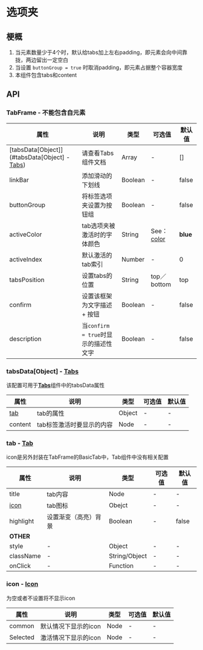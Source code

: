 # 选项夹

## 梗概
1. 当元素数量少于4个时，默认给tabs加上左右padding，即元素会向中间靠拢，两边留出一定空白
2. 当设置 `buttonGroup = true` 时取消padding，即元素占据整个容器宽度
3. 本组件包含tabs和content

## API
### TabFrame - 不能包含自元素
| 属性                                       | 说明                         | 类型      | 可选值                            | 默认值      |
| ---------------------------------------- | -------------------------- | ------- | ------------------------------ | -------- |
| [tabsData[Object]](#tabsData[Object] - [Tabs](../tabs/index.md)) | 请查看Tabs组件文档                | Array   | -                              | []       |
| linkBar                                  | 添加滑动的下划线                   | Boolean | -                              | false    |
| buttonGroup                              | 将标签选项夹设置为按钮组               | Boolean | -                              | false    |
| activeColor                              | tab选项夹被激活时的字体颜色            | String  | See：[color](../style/index.md) | **blue** |
| activeIndex                              | 默认激活的 tab索引                | Number  | -                              | 0        |
| tabsPosition                             | 设置tabs的位置                  | String  | top／bottom                     | top      |
| confirm                                  | 设置该框架为文字描述 + 按钮            | Boolean | -                              | false    |
| description                              | 当`confirm = true`时显示的描述性文字 | Boolean | -                              | false    |

### tabsData[Object] - [Tabs](../tabs/index.md) 

该配置可用于[**Tabs**](../tabs/index.js)组件中的tabsData属性

| 属性          | 说明             | 类型     | 可选值  | 默认值  |
| ----------- | -------------- | ------ | ---- | ---- |
| [tab](#tab) | tab的属性         | Object | -    | -    |
| content     | tab标签激活时要显示的内容 | Node   | -    | -    |



### tab - [Tab](../tabs/index.md)

icon是另外封装在TabFrame的BasicTab中，Tab组件中没有相关配置

| 属性            | 说明         | 类型            | 可选值  | 默认值   |
| ------------- | ---------- | ------------- | ---- | ----- |
| title         | tab内容      | Node          | -    | -     |
| [icon](#icon) | tab图标      | Obejct        | -    | -     |
| highlight     | 设置渐变（高亮）背景 | Boolean       | -    | false |
| **OTHER**     |            |               |      |       |
| style         | -          | Object        | -    | -     |
| className     | -          | String/Object | -    | -     |
| onClick       | -          | Function      | -    | -     |



### icon - [Icon](../icon/index.md) 

为空或者不设置将不显示icon

| 属性       | 说明           | 类型   | 可选值  | 默认值  |
| -------- | ------------ | ---- | ---- | ---- |
| common   | 默认情况下显示的icon | Node | -    | -    |
| Selected | 激活情况下显示的icon | Node | -    | -    |

